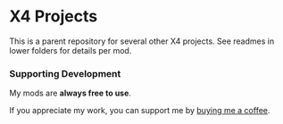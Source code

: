 # X4 Projects
This is a parent repository for several other X4 projects. See readmes in lower folders for details per mod.


### Supporting Development

My mods are **always free to use**.

If you appreciate my work, you can support me by [buying me a coffee](https://buymeacoffee.com/iomatix).
